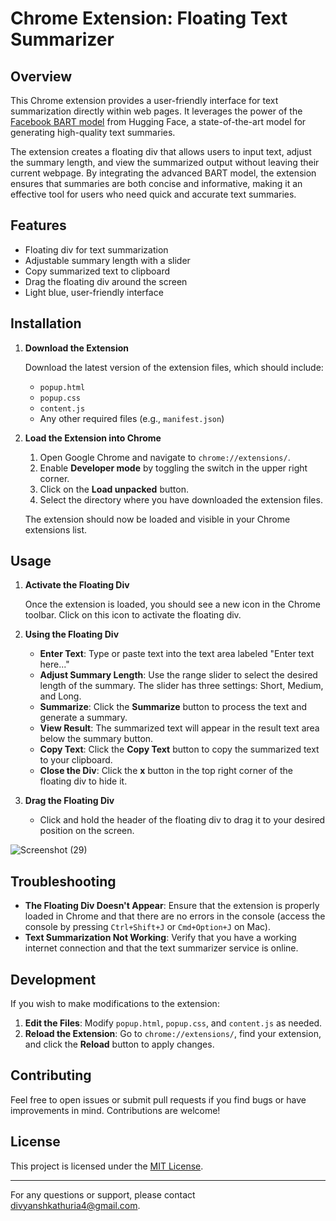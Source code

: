 # Chrome Extension: Floating Text Summarizer

## Overview

This Chrome extension provides a user-friendly interface for text summarization directly within web pages. It leverages the power of the [Facebook BART model](https://huggingface.co/facebook/bart-large-cnn) from Hugging Face, a state-of-the-art model for generating high-quality text summaries.

The extension creates a floating div that allows users to input text, adjust the summary length, and view the summarized output without leaving their current webpage. By integrating the advanced BART model, the extension ensures that summaries are both concise and informative, making it an effective tool for users who need quick and accurate text summaries.

## Features

- Floating div for text summarization
- Adjustable summary length with a slider
- Copy summarized text to clipboard
- Drag the floating div around the screen
- Light blue, user-friendly interface

## Installation

1. **Download the Extension**

   Download the latest version of the extension files, which should include:
   - `popup.html`
   - `popup.css`
   - `content.js`
   - Any other required files (e.g., `manifest.json`)

2. **Load the Extension into Chrome**

   1. Open Google Chrome and navigate to `chrome://extensions/`.
   2. Enable **Developer mode** by toggling the switch in the upper right corner.
   3. Click on the **Load unpacked** button.
   4. Select the directory where you have downloaded the extension files.

   The extension should now be loaded and visible in your Chrome extensions list.

## Usage

1. **Activate the Floating Div**

   Once the extension is loaded, you should see a new icon in the Chrome toolbar. Click on this icon to activate the floating div.

2. **Using the Floating Div**

   - **Enter Text**: Type or paste text into the text area labeled "Enter text here..."
   - **Adjust Summary Length**: Use the range slider to select the desired length of the summary. The slider has three settings: Short, Medium, and Long.
   - **Summarize**: Click the **Summarize** button to process the text and generate a summary.
   - **View Result**: The summarized text will appear in the result text area below the summary button.
   - **Copy Text**: Click the **Copy Text** button to copy the summarized text to your clipboard.
   - **Close the Div**: Click the **x** button in the top right corner of the floating div to hide it.

3. **Drag the Floating Div**

   - Click and hold the header of the floating div to drag it to your desired position on the screen.
  
![Screenshot (29)](https://github.com/user-attachments/assets/6f831fbd-92ac-4ebe-aa4a-b6974cc82455)


## Troubleshooting

- **The Floating Div Doesn't Appear**: Ensure that the extension is properly loaded in Chrome and that there are no errors in the console (access the console by pressing `Ctrl+Shift+J` or `Cmd+Option+J` on Mac).
- **Text Summarization Not Working**: Verify that you have a working internet connection and that the text summarizer service is online.

## Development

If you wish to make modifications to the extension:

1. **Edit the Files**: Modify `popup.html`, `popup.css`, and `content.js` as needed.
2. **Reload the Extension**: Go to `chrome://extensions/`, find your extension, and click the **Reload** button to apply changes.

## Contributing

Feel free to open issues or submit pull requests if you find bugs or have improvements in mind. Contributions are welcome!

## License

This project is licensed under the [MIT License](LICENSE).

---

For any questions or support, please contact divyanshkathuria4@gmail.com.
